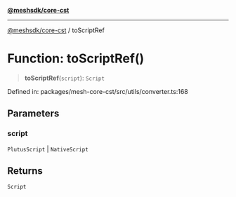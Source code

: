 [**@meshsdk/core-cst**](../README.md)

***

[@meshsdk/core-cst](../globals.md) / toScriptRef

# Function: toScriptRef()

> **toScriptRef**(`script`): `Script`

Defined in: packages/mesh-core-cst/src/utils/converter.ts:168

## Parameters

### script

`PlutusScript` | `NativeScript`

## Returns

`Script`
